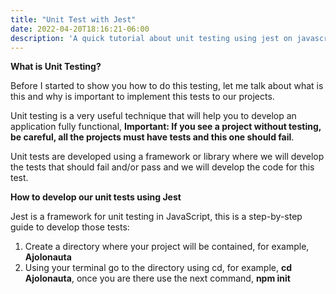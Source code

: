 ```yaml
---
title: "Unit Test with Jest"
date: 2022-04-20T18:16:21-06:00
description: 'A quick tutorial about unit testing using jest on javascript'
---
```

**What is Unit Testing?**

Before I started to show you how to do this testing, let me talk about what is this and why is important to implement this tests to our projects.

Unit testing is a very useful technique that will help you to develop an application fully functional, **Important: If you see a project without testing, be careful, all the projects must have tests and this one should fail**.

Unit tests are developed using a framework or library where we will develop the tests that should fail and/or pass and we will develop the code for this test.

**How to develop our unit tests using Jest**

Jest is a framework for unit testing in JavaScript, this is a step-by-step guide to develop those tests:

1. Create a directory where your project will be contained, for example, **Ajolonauta**
2. Using your terminal go to the directory using cd, for example, **cd Ajolonauta**, once you are there use the next command, **npm init**
